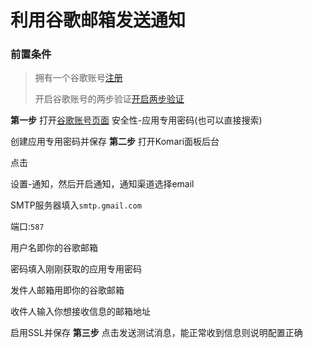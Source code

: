 # 利用谷歌邮箱发送通知
### 前置条件
>拥有一个谷歌账号[注册](https://support.google.com/accounts/answer/27441)
>
>开启谷歌账号的两步验证[开启两步验证](https://support.google.com/accounts/answer/185839)

**第一步**
打开[谷歌账号页面](https://myaccount.google.com/)
安全性-应用专用密码(也可以直接搜索)
>
创建应用专用密码并保存
**第二步**
打开Komari面板后台
>
点击
>
设置-通知，然后开启通知，通知渠道选择email
>
SMTP服务器填入```smtp.gmail.com```
>
端口:```587```
>
用户名即你的谷歌邮箱
>
密码填入刚刚获取的应用专用密码
>
发件人邮箱用即你的谷歌邮箱
>
收件人输入你想接收信息的邮箱地址
>
启用SSL并保存
**第三步**
点击发送测试消息，能正常收到信息则说明配置正确



